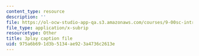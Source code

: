 ```yaml
---
content_type: resource
description: ''
file: https://ol-ocw-studio-app-qa.s3.amazonaws.com/courses/9-00sc-introduction-to-psychology-fall-2011/975a6b691d3b5134ae923a4736c2613e_zPPsdsAQBx4.vtt
file_type: application/x-subrip
resourcetype: Other
title: 3play caption file
uid: 975a6b69-1d3b-5134-ae92-3a4736c2613e
---
```

